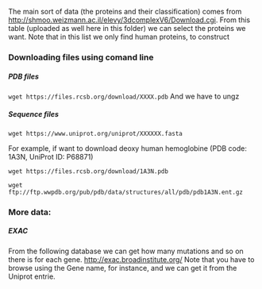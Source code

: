 The main sort of data (the proteins and their classification) comes from http://shmoo.weizmann.ac.il/elevy/3dcomplexV6/Download.cgi.
From this table (uploaded as well here in this folder) we can select the proteins we want. Note that in this list we only find human proteins, to construct 

### Downloading files using comand line

##### PDB files
`wget https://files.rcsb.org/download/XXXX.pdb`
And we have to ungz

##### Sequence files
`wget https://www.uniprot.org/uniprot/XXXXXX.fasta`

For example, if want to download deoxy human hemoglobine (PDB code: 1A3N, UniProt ID: P68871)

`wget https://files.rcsb.org/download/1A3N.pdb`

`wget ftp://ftp.wwpdb.org/pub/pdb/data/structures/all/pdb/pdb1A3N.ent.gz`

### More data:

##### EXAC
From the following database we can get how many mutations and so on there is for each gene. http://exac.broadinstitute.org/
Note that you have to browse using the Gene name, for instance, and we can get it from the Uniprot entrie.


